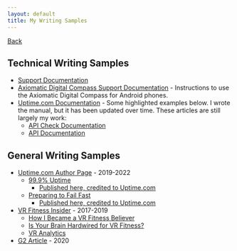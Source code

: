 ```yaml
---
layout: default
title: My Writing Samples
---
```


[Back](index.html)

## Technical Writing Samples

* [Support Documentation](https://docs.cogynt.com/)
* [Axiomatic Digital Compass Support Documentation](https://tree-aftershave-f0f.notion.site/Axiomatic-Digital-Compass-Support-Document-8d540c8166304df8b2fc76112180ac73) - Instructions to use the Axiomatic Digital Compass for Android phones. 
* [Uptime.com Documentation](https://support.uptime.com/hc/en-us) - Some highlighted examples below. I wrote the manual, but it has been updated over time. These articles are still largely my work:
    * [API Check Documentation](https://support.uptime.com/hc/en-us/articles/360001311589-API-Check-Basics) 
    * [API Documentation](https://support.uptime.com/hc/en-us/articles/360009681280-Getting-Started-with-the-Uptime-com-REST-API)

## General Writing Samples

* [Uptime.com Author Page](https://uptime.com/blog/author/richardb) - 2019-2022
    * [99.9% Uptime](https://drive.google.com/file/d/19Nl559Kp1jBY5f4d4ZkqDnZ348y9FWUo/view?usp=sharing)
        * [Published here, credited to Uptime.com](https://uptime.com/blog/what-is-99-9-uptime)
    * [Preparing to Fail Fast](https://web.archive.org/web/20210423060510/https://uptime.com/blog/fail-fast-web-monitoring)
        * [Published here, credited to Uptime.com](https://uptime.com/blog/fail-fast-web-monitoring)
* [VR Fitness Insider](https://www.vrfitnessinsider.com/author/richardbashara/) - 2017-2019
    * [How I Became a VR Fitness Believer](https://www.vrfitnessinsider.com/how-i-became-a-vr-fitness-believer/) 
    * [Is Your Brain Hardwired for VR Fitness?](https://www.vrfitnessinsider.com/why-your-brain-may-be-hardwired-for-vr-fitness/)
    * [VR Analytics](https://www.vrfitnessinsider.com/vr-analytics/)
* [G2 Article](https://learn.g2.com/how-to-choose-a-website-monitoring-tool) - 2020
